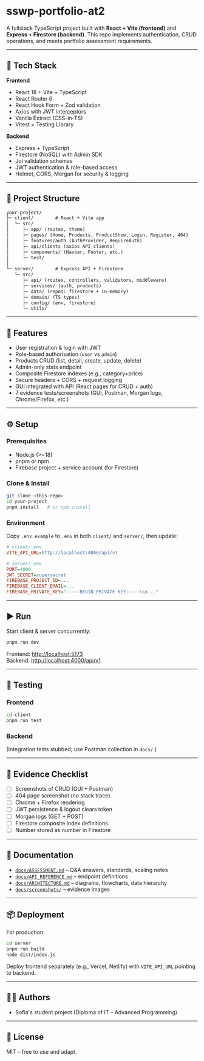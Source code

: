 # sswp-portfolio-at2

A fullstack TypeScript project built with **React + Vite (frontend)** and **Express + Firestore (backend)**. This repo implements authentication, CRUD operations, and meets portfolio assessment requirements.

---

## 🚀 Tech Stack

**Frontend**

- React 18 + Vite + TypeScript
- React Router 6
- React Hook Form + Zod validation
- Axios with JWT interceptors
- Vanilla Extract (CSS-in-TS)
- Vitest + Testing Library

**Backend**

- Express + TypeScript
- Firestore (NoSQL) with Admin SDK
- Joi validation schemas
- JWT authentication & role-based access
- Helmet, CORS, Morgan for security & logging

---

## 📂 Project Structure

```txt
your-project/
├─ client/        # React + Vite app
│  └─ src/
│     ├─ app/ (routes, theme)
│     ├─ pages/ (Home, Products, ProductShow, Login, Register, 404)
│     ├─ features/auth (AuthProvider, RequireAuth)
│     ├─ api/clients (axios API clients)
│     ├─ components/ (Navbar, Footer, etc.)
│     └─ test/
│
└─ server/        # Express API + Firestore
   └─ src/
      ├─ api/ (routes, controllers, validators, middleware)
      ├─ services/ (auth, products)
      ├─ data/ (repos: firestore + in-memory)
      ├─ domain/ (TS types)
      ├─ config/ (env, firestore)
      └─ utils/
```

---

## 🔑 Features

- User registration & login with JWT
- Role-based authorisation (`user` vs `admin`)
- Products CRUD (list, detail, create, update, delete)
- Admin-only stats endpoint
- Composite Firestore indexes (e.g., category+price)
- Secure headers + CORS + request logging
- GUI integrated with API (React pages for CRUD + auth)
- 7 evidence tests/screenshots (GUI, Postman, Morgan logs, Chrome/Firefox, etc.)

---

## ⚙️ Setup

### Prerequisites

- Node.js (>=18)
- pnpm or npm
- Firebase project + service account (for Firestore)

### Clone & Install

```bash
git clone <this-repo>
cd your-project
pnpm install   # or npm install
```

### Environment

Copy `.env.example` to `.env` in both `client/` and `server/`, then update:

```ini
# client/.env
VITE_API_URL=http://localhost:4000/api/v1

# server/.env
PORT=4000
JWT_SECRET=supersecret
FIREBASE_PROJECT_ID=...
FIREBASE_CLIENT_EMAIL=...
FIREBASE_PRIVATE_KEY="-----BEGIN PRIVATE KEY-----\\n..."
```

---

## ▶️ Run

Start client & server concurrently:

```bash
pnpm run dev
```

Frontend: <http://localhost:5173>  
Backend: <http://localhost:4000/api/v1>

---

## 🧪 Testing

### Frontend

```bash
cd client
pnpm run test
```

### Backend

(Integration tests stubbed; use Postman collection in `docs/`.)

---

## 📸 Evidence Checklist

- [ ] Screenshots of CRUD (GUI + Postman)
- [ ] 404 page screenshot (no stack trace)
- [ ] Chrome + Firefox rendering
- [ ] JWT persistence & logout clears token
- [ ] Morgan logs (GET + POST)
- [ ] Firestore composite index definitions
- [ ] Number stored as number in Firestore

---

## 📖 Documentation

- [`docs/ASSESSMENT.md`](./docs/ASSESSMENT.md) – Q&A answers, standards, scaling notes
- [`docs/API_REFERENCE.md`](./docs/API_REFERENCE.md) – endpoint definitions
- [`docs/ARCHITECTURE.md`](./docs/ARCHITECTURE.md) – diagrams, flowcharts, data hierarchy
- [`docs/screenshots/`](./docs/screenshots/) – evidence images

---

## 📦 Deployment

For production:

```bash
cd server
pnpm run build
node dist/index.js
```

Deploy frontend separately (e.g., Vercel, Netlify) with `VITE_API_URL` pointing to backend.

---

## 👩‍💻 Authors

- Sofia's student project (Diploma of IT – Advanced Programming)

---

## 📝 License

MIT – free to use and adapt.

